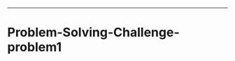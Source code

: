 
------------------------------------------------------------------------------------------------
# Problem-Solving-Challenge-problem1
